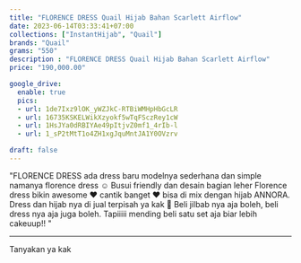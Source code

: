 ```yaml
---
title: "FLORENCE DRESS Quail Hijab Bahan Scarlett Airflow"
date: 2023-06-14T03:33:41+07:00
collections: ["InstantHijab", "Quail"]
brands: "Quail"
grams: "550"
description : "FLORENCE DRESS Quail Hijab Bahan Scarlett Airflow"
price: "190,000.00"

google_drive:
  enable: true
  pics:
  - url: 1de7Ixz9lOK_yWZJkC-RTBiWMHpHbGcLR
  - url: 16735KSKELWikXzyokf5wTqFSczRey1cW
  - url: 1HsJYa0dRBIYAe49pItjvZ0mf1_4rIb-l
  - url: 1_sP2tMtT1o4ZH1xgJquMntJA1Y0OVzrv

draft: false
---
```


"FLORENCE DRESS
ada dress baru modelnya sederhana dan simple namanya florence dress ☺️ Busui friendly dan desain bagian leher Florence dress bikin awesome ❤️ cantik banget ❤️ bisa di mix dengan hijab ANNORA. Dress dan hijab nya di jual terpisah ya kak 🤗 Beli jilbab nya aja boleh, beli dress nya aja juga boleh. Tapiiiii mending beli satu set aja biar lebih cakeuup!! "

---

Tanyakan ya kak


